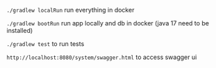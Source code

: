 `./gradlew localRun` run everything in docker

`./gradlew bootRun` run app locally and db in docker (java 17 need to be installed)

`./gradlew test` to run tests

`http://localhost:8080/system/swagger.html` to access swagger ui
